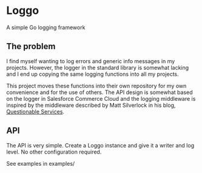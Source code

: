 # Loggo

A simple Go logging framework

## The problem

I find myself wanting to log errors and generic info messages in my projects. However, the logger in the standard 
library is somewhat lacking and I end up copying the same logging functions into all my projects.

This project moves these functions into their own repository for my own convenience and for the use of others.
The API design is somewhat based on the logger in Salesforce Commerce Cloud and the logging middleware is inspired by
the middleware described by Matt Silverlock in his blog, [Questionable Services](https://blog.questionable.services/).

## API

The API is very simple. Create a Loggo instance and give it a writer and log level. No other configuration required.

See examples in examples/

